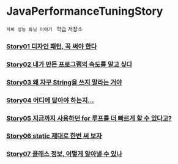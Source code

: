 # JavaPerformanceTuningStory
 `자바 성능 튜닝 이야기 ` 학습 저장소 

### [Story01 디자인 패턴, 꼭 써야 한다](./javastory/01.디자인패턴,%20꼭%20써야%20한다.md)

### [Story02 내가 만든 프로그램의 속도를 알고 싶다](./javastory/02.내가%20만든%20프로그램의%20속도를%20알고%20싶다.md)

### [Story03 왜 자꾸 String을 쓰지 말라는 거야](./javastory/03.왜자꾸String을%20쓰지%20말라는%20거야.md)

### [Story04 어디에 담아야 하는지...](./javastory/04.어디에%20담아야%20하는지.md)

### [Story05 지금까지 사용하던 for 루프를 더 빠르게 할 수 있다고?](./javastory/05.지금까지%20사용하던%20for루프를%20더%20빠르게%20할%20수%20있다고.md)

### [Story06 static 제대로 한번 써 보자](./javastory/06.static%20제대로%20한번%20써보자.md)

### [Story07 클래스 정보, 어떻게 알아낼 수 있나](./javastory/07.클래스정보,%20어떻게%20알아낼%20수%20있나.md)



